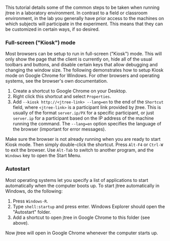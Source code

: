 This tutorial details some of the common steps to be taken when running jtree in a laboratory environment. In contrast to a field or classroom environment, in the lab you generally have prior access to the machines on which subjects will participate in the experiment. This means that they can be customized in certain ways, if so desired.

### Full-screen ("Kiosk") mode

Most browsers can be setup to run in full-screen ("Kiosk") mode. This will only show the page that the client is currently on, hide all of the usual toolbars and buttons, and disable certain keys that allow debugging and changing the window size. The following demonstrates how to setup Kiosk mode on Google Chrome for Windows. For other browsers and operating systems, see the browser's own documentation.

1. Create a shortcut to Google Chrome on your Desktop.
2. Right click this shortcut and select `Properties`.
3. Add `--kiosk http://<jtree-link> --lang=en` to the end of the `Shortcut` field, where `<jtree-link>` is a participant link provided by jtree. This is usually of the format `server.ip/PX` for a specific participant, or just `server.ip` for a participant based on the IP address of the machine running the command. The `--lang=en` option specifies the language of the browser (important for error messages). 

Make sure the browser is not already running when you are ready to start Kiosk mode. Then simply double-click the shortcut. Press `Alt-F4` or `Ctrl-W` to exit the browser. Use `Alt-Tab` to switch to another program, and the `Windows` key to open the Start Menu.

### Autostart

Most operating systems let you specify a list of applications to start automatically when the computer boots up. To start jtree automatically in Windows, do the following:

1. Press `Windows-R`.
2. Type `shell:startup` and press enter. Windows Explorer should open the "Autostart" folder.
3. Add a shortcut to open jtree in Google Chrome to this folder (see above).

Now jtree will open in Google Chrome whenever the computer starts up.
